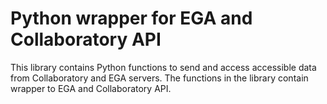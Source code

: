 # Python wrapper for EGA and Collaboratory API
This library contains Python functions to send and access accessible data from Collaboratory and EGA servers. The functions in the library contain wrapper to EGA and Collaboratory API.
